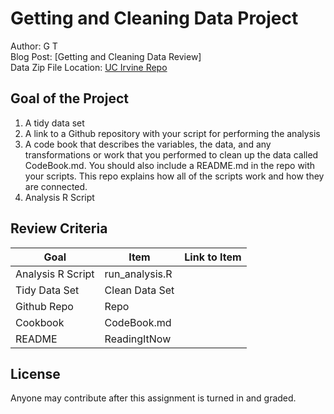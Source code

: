 # Getting and Cleaning Data Project
Author: G T <br />
Blog Post: [Getting and Cleaning Data Review] <br />
Data Zip File Location: [UC Irvine Repo](https://d396qusza40orc.cloudfront.net/getdata%2Fprojectfiles%2FUCI%20HAR%20Dataset.zip "Clicking will download the data")

## Goal of the Project
1. A tidy data set 
2. A link to a Github repository with your script for performing the analysis 
3. A code book that describes the variables, the data, and any transformations or work that you performed to clean up the data called CodeBook.md. You should also include a README.md in the repo with your scripts. This repo explains how all of the scripts work and how they are connected.
4. Analysis R Script

## Review Criteria

Goal | Item | Link to Item
--- | --- | ---
Analysis R Script |  run_analysis.R |  
Tidy Data Set |  Clean Data Set |  
Github Repo | Repo |  
Cookbook | CodeBook.md | 
README | ReadingItNow |  

## License

Anyone may contribute after this assignment is turned in and graded. 

